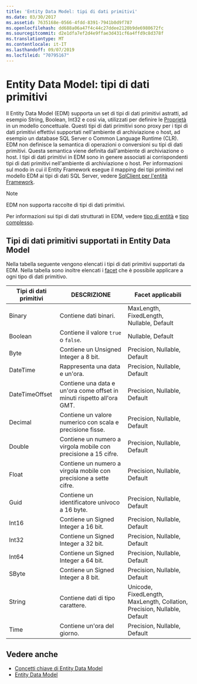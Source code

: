 ```yaml
---
title: 'Entity Data Model: tipi di dati primitivi'
ms.date: 03/30/2017
ms.assetid: 7635168e-0566-4fdd-8391-7941b0d9f787
ms.openlocfilehash: dd688a06a47f4c44c27ddee2120b9de6980672fc
ms.sourcegitcommit: d2e1dfa7ef2d4e9ffae3d431cf6a4ffd9c8d378f
ms.translationtype: MT
ms.contentlocale: it-IT
ms.lasthandoff: 09/07/2019
ms.locfileid: "70795167"
---
```

# <a name="entity-data-model-primitive-data-types"></a>Entity Data Model: tipi di dati primitivi
Il Entity Data Model (EDM) supporta un set di tipi di dati primitivi astratti, ad esempio String, Boolean, Int32 e così via, utilizzati per definire le [Proprietà](property.md) in un modello concettuale. Questi tipi di dati primitivi sono proxy per i tipi di dati primitivi effettivi supportati nell'ambiente di archiviazione o host, ad esempio un database SQL Server o Common Language Runtime (CLR). EDM non definisce la semantica di operazioni o conversioni su tipi di dati primitivi. Questa semantica viene definita dall'ambiente di archiviazione o host. I tipi di dati primitivi in EDM sono in genere associati ai corrispondenti tipi di dati primitivi nell'ambiente di archiviazione o host. Per informazioni sul modo in cui il Entity Framework esegue il mapping dei tipi primitivi nel modello EDM ai tipi di dati SQL Server, vedere [SqlClient per l'entità Framework](./ef/sqlclient-for-ef-types.md).  
  
> [!NOTE]
> EDM non supporta raccolte di tipi di dati primitivi.  
  
 Per informazioni sui tipi di dati strutturati in EDM, vedere [tipo di entità](entity-type.md) e [tipo complesso](complex-type.md).  
  
## <a name="primitive-data-types-supported-in-the-entity-data-model"></a>Tipi di dati primitivi supportati in Entity Data Model  
 Nella tabella seguente vengono elencati i tipi di dati primitivi supportati da EDM. Nella tabella sono inoltre elencati i [facet](facet.md) che è possibile applicare a ogni tipo di dati primitivo.  
  
|Tipi di dati primitivi|DESCRIZIONE|Facet applicabili|  
|-------------------------|-----------------|-----------------------|  
|Binary|Contiene dati binari.|MaxLength, FixedLength, Nullable, Default|  
|Boolean|Contiene il valore `true` o `false`.|Nullable, Default|  
|Byte|Contiene un Unsigned Integer a 8 bit.|Precision, Nullable, Default|  
|DateTime|Rappresenta una data e un'ora.|Precision, Nullable, Default|  
|DateTimeOffset|Contiene una data e un'ora come offset in minuti rispetto all'ora GMT.|Precision, Nullable, Default|  
|Decimal|Contiene un valore numerico con scala e precisione fisse.|Precision, Nullable, Default|  
|Double|Contiene un numero a virgola mobile con precisione a 15 cifre.|Precision, Nullable, Default|  
|Float|Contiene un numero a virgola mobile con precisione a sette cifre.|Precision, Nullable, Default|  
|Guid|Contiene un identificatore univoco a 16 byte.|Precision, Nullable, Default|  
|Int16|Contiene un Signed Integer a 16 bit.|Precision, Nullable, Default|  
|Int32|Contiene un Signed Integer a 32 bit.|Precision, Nullable, Default|  
|Int64|Contiene un Signed Integer a 64 bit.|Precision, Nullable, Default|  
|SByte|Contiene un Signed Integer a 8 bit.|Precision, Nullable, Default|  
|String|Contiene dati di tipo carattere.|Unicode, FixedLength, MaxLength, Collation, Precision, Nullable, Default|  
|Time|Contiene un'ora del giorno.|Precision, Nullable, Default|  
  
## <a name="see-also"></a>Vedere anche

- [Concetti chiave di Entity Data Model](entity-data-model-key-concepts.md)
- [Entity Data Model](entity-data-model.md)
